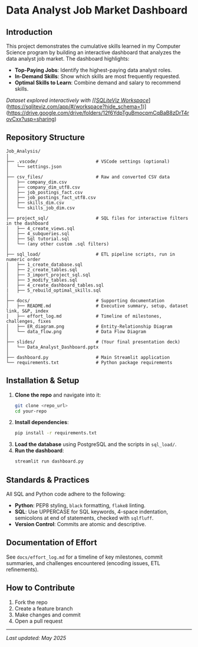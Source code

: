 # Data Analyst Job Market Dashboard

## Introduction
This project demonstrates the cumulative skills learned in my Computer Science program by building an interactive dashboard that analyzes the data analyst job market. The dashboard highlights:

- **Top-Paying Jobs**: Identify the highest-paying data analyst roles.
- **In-Demand Skills**: Show which skills are most frequently requested.
- **Optimal Skills to Learn**: Combine demand and salary to recommend skills.

*Dataset explored interactively with [[[SQLiteViz Workspace](https://sqliteviz.com/app/#/workspace?hide_schema=1)*](https://sqliteviz.com/app/#/workspace?hide_schema=1)](https://drive.google.com/drive/folders/12f6YdpTguBmocpmCqBaB8zDrT4rovCxx?usp=sharing)

## Repository Structure
```
Job_Analysis/
│
├── .vscode/                      # VSCode settings (optional)
│   └── settings.json
│
├── csv_files/                    # Raw and converted CSV data
│   ├── company_dim.csv
│   ├── company_dim_utf8.csv
│   ├── job_postings_fact.csv
│   ├── job_postings_fact_utf8.csv
│   ├── skills_dim.csv
│   └── skills_job_dim.csv
│
├── project_sql/                  # SQL files for interactive filters in the dashboard
│   ├── 4_create_views.sql
│   ├── 4_subqueries.sql
│   ├── Sql tutorial.sql
│   └── (any other custom .sql filters)
│
├── sql_load/                     # ETL pipeline scripts, run in numeric order
│   ├── 1_create_database.sql
│   ├── 2_create_tables.sql
│   ├── 3_import_project_sql.sql
│   ├── 3_modify_tables.sql
│   ├── 4_create_dashboard_tables.sql
|   ├── 5_rebuild_optimal_skills.sql
│
├── docs/                         # Supporting documentation
│   ├── README.md                 # Executive summary, setup, dataset link, S&P, index
│   ├── effort_log.md             # Timeline of milestones, challenges, fixes
│   ├── ER_diagram.png            # Entity-Relationship Diagram
│   └── data_flow.png             # Data Flow Diagram
│
├── slides/                       # (Your final presentation deck)
│   └── Data_Analyst_Dashboard.pptx
│
├── dashboard.py                  # Main Streamlit application
└── requirements.txt              # Python package requirements
```

## Installation & Setup
1. **Clone the repo** and navigate into it:
   ```bash
   git clone <repo_url>
   cd your-repo
   ```
2. **Install dependencies**:
   ```bash
   pip install -r requirements.txt
   ```
3. **Load the database** using PostgreSQL and the scripts in `sql_load/`.
4. **Run the dashboard**:
   ```bash
   streamlit run dashboard.py
   ```

## Standards & Practices
All SQL and Python code adhere to the following:

- **Python**: PEP8 styling, `black` formatting, `flake8` linting.
- **SQL**: Use UPPERCASE for SQL keywords, 4-space indentation, semicolons at end of statements, checked with `sqlfluff`.
- **Version Control**: Commits are atomic and descriptive.

## Documentation of Effort
See `docs/effort_log.md` for a timeline of key milestones, commit summaries, and challenges encountered (encoding issues, ETL refinements).

## How to Contribute
1. Fork the repo
2. Create a feature branch
3. Make changes and commit
4. Open a pull request

---
_Last updated: May 2025_
